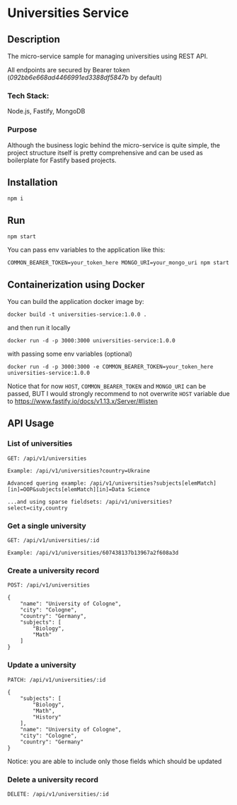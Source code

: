 # Universities Service

## Description
The micro-service sample for managing universities using REST API.

All endpoints are secured by Bearer token (*092bb6e668ad4466991ed3388df5847b* by default)

### Tech Stack:

Node.js, Fastify, MongoDB

### Purpose

Although the business logic behind the micro-service is quite simple, the project structure itself is pretty comprehensive and can be used as boilerplate for Fastify based projects.


## Installation

```
npm i 
```

## Run

```
npm start
```
You can pass env variables to the application like this:

```
COMMON_BEARER_TOKEN=your_token_here MONGO_URI=your_mongo_uri npm start
```

## Containerization using Docker

You can build the application docker image by:
```
docker build -t universities-service:1.0.0 .
```
and then run it locally

```
docker run -d -p 3000:3000 universities-service:1.0.0
```
with passing some env variables (optional)

```
docker run -d -p 3000:3000 -e COMMON_BEARER_TOKEN=your_token_here universities-service:1.0.0
```

Notice that for now `HOST`, `COMMON_BEARER_TOKEN` and `MONGO_URI` can be passed, BUT I would strongly recommend to not overwrite `HOST` variable due to https://www.fastify.io/docs/v1.13.x/Server/#listen

## API Usage

### List of universities

```
GET: /api/v1/universities

Example: /api/v1/universities?country=Ukraine

Advanced quering example: /api/v1/universities?subjects[elemMatch][in]=OOP&subjects[elemMatch][in]=Data Science

...and using sparse fieldsets: /api/v1/universities?select=city,country
```


### Get a single university

```
GET: /api/v1/universities/:id

Example: /api/v1/universities/607438137b13967a2f608a3d
```


### Create a university record

```
POST: /api/v1/universities

{
    "name": "University of Cologne",
    "city": "Cologne",
    "country": "Germany",
    "subjects": [
        "Biology",
        "Math"
    ]
}
```

### Update a university
```
PATCH: /api/v1/universities/:id

{
    "subjects": [
        "Biology",
        "Math",
        "History"
    ],
    "name": "University of Cologne",
    "city": "Cologne",
    "country": "Germany"
}
```

Notice: you are able to include only those fields which should be updated


### Delete a university record

```
DELETE: /api/v1/universities/:id
```
